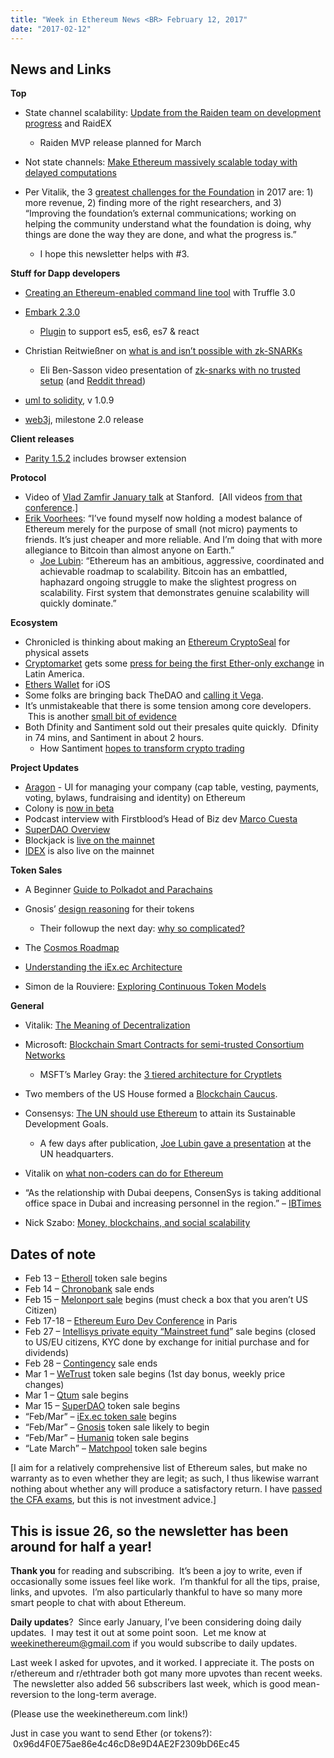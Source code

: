 ```yaml
---
title: "Week in Ethereum News <BR> February 12, 2017"
date: "2017-02-12"
---
```


## News and Links

**Top**

- State channel scalability: [Update from the Raiden team on development progress](https://t.umblr.com/redirect?z=https%3A%2F%2Fmedium.com%2F%40brainbot%2Fupdate-from-the-raiden-team-on-development-process-announcement-of-raidex-6c94b4edcf73%23.hgpqv5s9k&t=MzE1Y2E1ZDE0YTZkMGRhODY2MGFjNThjMGNkZTE5MTNiNzk3ZWU3NCxWeWJnd0RkTQ%3D%3D&b=t%3AQ8svKXOQOFn4j1wJ-IeWRA&p=https%3A%2F%2Fwww.weekinethereum.com%2Fpost%2F157186387648%2Ffebruary-12-2017&m=0) and RaidEX
    - Raiden MVP release planned for March  
        
- Not state channels: [Make Ethereum massively scalable today with delayed computations](https://t.umblr.com/redirect?z=https%3A%2F%2Fgist.github.com%2FMaiaVictor%2F441e32a3ddf2acbe8abe46dfecdf5345&t=YjM1NjdlMTg4MjY4ZGQ4NjUxM2ZiYWJkNmRhZDNhZjhkYzRmNTAxZSxWeWJnd0RkTQ%3D%3D&b=t%3AQ8svKXOQOFn4j1wJ-IeWRA&p=https%3A%2F%2Fwww.weekinethereum.com%2Fpost%2F157186387648%2Ffebruary-12-2017&m=0)
- Per Vitalik, the 3 [greatest challenges for the Foundation](https://t.umblr.com/redirect?z=http%3A%2F%2Fblockgeeks.com%2Fama%2Fvitalik-buterin-ama-ask-anything%2F&t=NTdhMjAwMzA1ODg5MTMzOTFlMTM1OTYwODFmZjIxOTBhYzAwOTE1OCxWeWJnd0RkTQ%3D%3D&b=t%3AQ8svKXOQOFn4j1wJ-IeWRA&p=https%3A%2F%2Fwww.weekinethereum.com%2Fpost%2F157186387648%2Ffebruary-12-2017&m=0) in 2017 are: 1) more revenue, 2) finding more of the right researchers, and 3) “Improving the foundation’s external communications; working on helping the community understand what the foundation is doing, why things are done the way they are done, and what the progress is.”
    - I hope this newsletter helps with #3. 
        

**Stuff for Dapp developers**

- [Creating an Ethereum-enabled command line tool](https://t.umblr.com/redirect?z=http%3A%2F%2Ftruffleframework.com%2Ftutorials%2Fcreating-a-cli-with-truffle-3&t=YTgwYWE4NGEwMDgxMWVjODAzMGQ5ODhiZDk0MDg3YTcxNDc3ZTM0OSxWeWJnd0RkTQ%3D%3D&b=t%3AQ8svKXOQOFn4j1wJ-IeWRA&p=https%3A%2F%2Fwww.weekinethereum.com%2Fpost%2F157186387648%2Ffebruary-12-2017&m=0) with Truffle 3.0
- [Embark 2.3.0](https://t.umblr.com/redirect?z=https%3A%2F%2Fgithub.com%2Fiurimatias%2Fembark-framework%2Freleases%2Ftag%2F2.3.0&t=NDU0MjkwNTJkNTdhZTBiN2ExZDlkYzlhZWJhY2I3ZGFjYTY5NDYyZCxWeWJnd0RkTQ%3D%3D&b=t%3AQ8svKXOQOFn4j1wJ-IeWRA&p=https%3A%2F%2Fwww.weekinethereum.com%2Fpost%2F157186387648%2Ffebruary-12-2017&m=0)
    - [Plugin](https://t.umblr.com/redirect?z=https%3A%2F%2Fwww.npmjs.com%2Fpackage%2Fembark-babel&t=N2M0ZTM5OTU4YmUwZjM5MzRmOGMxYjU0NDUxOWNkOGMxN2MzMmMzYSxWeWJnd0RkTQ%3D%3D&b=t%3AQ8svKXOQOFn4j1wJ-IeWRA&p=https%3A%2F%2Fwww.weekinethereum.com%2Fpost%2F157186387648%2Ffebruary-12-2017&m=0) to support es5, es6, es7 & react  
        
- Christian Reitwießner on [what is and isn’t possible with zk-SNARKs](https://t.umblr.com/redirect?z=https%3A%2F%2Fwww.reddit.com%2Fr%2Fethereum%2Fcomments%2F5sqohc%2F2_questions_about_uport%2F&t=YTZkYThhZDIyOWRkZjA5YmY3ZmQwY2ZiNzA5NjM4NzcyYTc0MmEyMCxWeWJnd0RkTQ%3D%3D&b=t%3AQ8svKXOQOFn4j1wJ-IeWRA&p=https%3A%2F%2Fwww.weekinethereum.com%2Fpost%2F157186387648%2Ffebruary-12-2017&m=0)
    - Eli Ben-Sasson video presentation of [zk-snarks with no trusted setup](https://t.umblr.com/redirect?z=https%3A%2F%2Fwww.youtube.com%2Fwatch%3Fv%3DHJ9K_o-RRSY&t=ZjY5MWE3MzE0YjgyMDA3MGFlOGFmODRiZTA0MTRlMmZhZjEwYmM5ZCxWeWJnd0RkTQ%3D%3D&b=t%3AQ8svKXOQOFn4j1wJ-IeWRA&p=https%3A%2F%2Fwww.weekinethereum.com%2Fpost%2F157186387648%2Ffebruary-12-2017&m=0) (and [Reddit thread](https://t.umblr.com/redirect?z=https%3A%2F%2Fwww.reddit.com%2Fr%2Fethereum%2Fcomments%2F5skvmn%2Feli_bensasson_presents_zksnarks_with_no_trusted%2F&t=MmQ5ZmM2Mzg4MGY3YjhkM2Y3NGU1NDRmYjU5NTkyNzcyMzhkYzZkYSxWeWJnd0RkTQ%3D%3D&b=t%3AQ8svKXOQOFn4j1wJ-IeWRA&p=https%3A%2F%2Fwww.weekinethereum.com%2Fpost%2F157186387648%2Ffebruary-12-2017&m=0))  
        
- [uml to solidity](https://t.umblr.com/redirect?z=https%3A%2F%2Fwww.reddit.com%2Fr%2Fethereum%2Fcomments%2F5t6qa5%2Fuml_to_solidity_109%2F&t=OGQ2ZDVlN2NiYzk3Y2UzMzgwOTE5YjY3OWU1N2NiMTI4ZmNkNDAyNSxWeWJnd0RkTQ%3D%3D&b=t%3AQ8svKXOQOFn4j1wJ-IeWRA&p=https%3A%2F%2Fwww.weekinethereum.com%2Fpost%2F157186387648%2Ffebruary-12-2017&m=0), v 1.0.9
- [web3j](https://t.umblr.com/redirect?z=http%3A%2F%2Fconorsvensson.com%2F2017%2F02%2F10%2Fweb3j-2-0-milestone-release%2F&t=MGIyNmZjNzM5ZjQwM2Y3OTAxMjAxNTcwZTMzNzBjOTEyYmQxZjdkYyxWeWJnd0RkTQ%3D%3D&b=t%3AQ8svKXOQOFn4j1wJ-IeWRA&p=https%3A%2F%2Fwww.weekinethereum.com%2Fpost%2F157186387648%2Ffebruary-12-2017&m=0), milestone 2.0 release

**Client releases**

- [Parity 1.5.2](https://t.umblr.com/redirect?z=https%3A%2F%2Fgithub.com%2Fethcore%2Fparity%2Freleases%2Ftag%2Fv1.5.2&t=ZjMyNDE2ZWI1YmYxYTA0ZGQ1YTk0N2UzZTczOGQ2Y2UxMjUxZjZjMSxWeWJnd0RkTQ%3D%3D&b=t%3AQ8svKXOQOFn4j1wJ-IeWRA&p=https%3A%2F%2Fwww.weekinethereum.com%2Fpost%2F157186387648%2Ffebruary-12-2017&m=0) includes browser extension

**Protocol**

- Video of [Vlad Zamfir January talk](https://t.umblr.com/redirect?z=https%3A%2F%2Fwww.youtube.com%2Fwatch%3Fv%3DbPQfWTizYpg&t=OTZkODk5YTYzM2FkNmUwN2E2ZmM2Y2NmYzIyMGY1N2I2YmEzZTY3ZCxWeWJnd0RkTQ%3D%3D&b=t%3AQ8svKXOQOFn4j1wJ-IeWRA&p=https%3A%2F%2Fwww.weekinethereum.com%2Fpost%2F157186387648%2Ffebruary-12-2017&m=0) at Stanford.  \[All videos [from that conference](https://t.umblr.com/redirect?z=https%3A%2F%2Fcyber.stanford.edu%2Fblockchainconf&t=ZDBhZWY4NzliYWI0MDA3MjE1MGNiYWExOTgwZDViMTUwNDgwMjBkOSxWeWJnd0RkTQ%3D%3D&b=t%3AQ8svKXOQOFn4j1wJ-IeWRA&p=https%3A%2F%2Fwww.weekinethereum.com%2Fpost%2F157186387648%2Ffebruary-12-2017&m=0).\]
- [Erik Voorhees](https://t.umblr.com/redirect?z=http%3A%2F%2Fmoneyandstate.com%2Fthe-true-cost-of-bitcoin-transactions%2F&t=MWZhMjcyMzUyMTc4MmI0NjY2OTI5NzU2NTA4NjZkZTc0MWMwNTcyNyxWeWJnd0RkTQ%3D%3D&b=t%3AQ8svKXOQOFn4j1wJ-IeWRA&p=https%3A%2F%2Fwww.weekinethereum.com%2Fpost%2F157186387648%2Ffebruary-12-2017&m=0): “I’ve found myself now holding a modest balance of Ethereum merely for the purpose of small (not micro) payments to friends. It’s just cheaper and more reliable. And I’m doing that with more allegiance to Bitcoin than almost anyone on Earth.”
    - [Joe Lubin](https://t.umblr.com/redirect?z=https%3A%2F%2Fwww.reddit.com%2Fr%2Fethereum%2Fcomments%2F5tde31%2Ferik_voorhees_on_twitter_im_finding_myself%2Fddmmtfx%2F%3Fcontext%3D3&t=OWUwNjE5NTI2OWE3NjhkZTNmYjU0YzE4MmU0Y2I0NTk1NmNmODEzNSxWeWJnd0RkTQ%3D%3D&b=t%3AQ8svKXOQOFn4j1wJ-IeWRA&p=https%3A%2F%2Fwww.weekinethereum.com%2Fpost%2F157186387648%2Ffebruary-12-2017&m=0): “Ethereum has an ambitious, aggressive, coordinated and achievable roadmap to scalability. Bitcoin has an embattled, haphazard ongoing struggle to make the slightest progress on scalability. First system that demonstrates genuine scalability will quickly dominate.”  
        

**Ecosystem**

- Chronicled is thinking about making an [Ethereum CryptoSeal](https://t.umblr.com/redirect?z=https%3A%2F%2Fwww.reddit.com%2Fr%2Fethereum%2Fcomments%2F5tkfqm%2Fchronicled_do_community_members_want_a_cryptoseal%2F&t=NTZlNWZmZjY2NDk1MWZjZDMxZTNmMmIzODg1YjkyNjNmYjI5N2UzMCxWeWJnd0RkTQ%3D%3D&b=t%3AQ8svKXOQOFn4j1wJ-IeWRA&p=https%3A%2F%2Fwww.weekinethereum.com%2Fpost%2F157186387648%2Ffebruary-12-2017&m=0) for physical assets
- [Cryptomarket](https://t.umblr.com/redirect?z=https%3A%2F%2Fwww.cryptomkt.com%2F&t=N2YyNzZhZGFkYmY3NzA3MmY2NWE2MzcyODMzMGE0OWZiNTMyOTdkMyxWeWJnd0RkTQ%3D%3D&b=t%3AQ8svKXOQOFn4j1wJ-IeWRA&p=https%3A%2F%2Fwww.weekinethereum.com%2Fpost%2F157186387648%2Ffebruary-12-2017&m=0) gets some [press for being the first Ether-only exchange](https://t.umblr.com/redirect?z=http%3A%2F%2Fcriptonoticias.com%2Fcasas-de-cambio%2Fcryptomkt-latinoamerica-primer-mercado-exclusivo-ethereum%2F&t=MThlNjUyNWYxM2ZiMWQzNmQ3MGYxMzEyZDg5OTZjMmUwMmRjYTBhMSxWeWJnd0RkTQ%3D%3D&b=t%3AQ8svKXOQOFn4j1wJ-IeWRA&p=https%3A%2F%2Fwww.weekinethereum.com%2Fpost%2F157186387648%2Ffebruary-12-2017&m=0) in Latin America.
- [Ethers Wallet](https://t.umblr.com/redirect?z=https%3A%2F%2Fwww.reddit.com%2Fr%2Fethereum%2Fcomments%2F5sv0ch%2Fethers_wallet_for_ios_ethersio%2F&t=YmQ0ODYxOGU5MGZmZTU4YWZiMGFmZTQ0Y2NjOTE0NDkxODU2MmY4NyxWeWJnd0RkTQ%3D%3D&b=t%3AQ8svKXOQOFn4j1wJ-IeWRA&p=https%3A%2F%2Fwww.weekinethereum.com%2Fpost%2F157186387648%2Ffebruary-12-2017&m=0) for iOS
- Some folks are bringing back TheDAO and [calling it Vega](https://t.umblr.com/redirect?z=https%3A%2F%2Fwww.reddit.com%2Fr%2Fethereum%2Fcomments%2F5tqsq1%2Fvega_ethereum_venture_capital_and_crowdsale%2F&t=MmVmYzNiYmQyN2QzYzBhOGYxNjdlMzdhMDVhYjRiM2IzZmVhZGM2MSxWeWJnd0RkTQ%3D%3D&b=t%3AQ8svKXOQOFn4j1wJ-IeWRA&p=https%3A%2F%2Fwww.weekinethereum.com%2Fpost%2F157186387648%2Ffebruary-12-2017&m=0).
- It’s unmistakeable that there is some tension among core developers.  This is another [small bit of evidence](https://twitter.com/peter_szilagyi/status/830722679774859264)
- Both Dfinity and Santiment sold out their presales quite quickly.  Dfinity in 74 mins, and Santiment in about 2 hours.
    - How Santiment [hopes to transform crypto trading](https://t.umblr.com/redirect?z=https%3A%2F%2Fmedium.com%2Fsantiment%2Fan-overview-how-santiment-will-transform-crypto-trading-eb77f0476a98&t=ZGU1MDM1YzU1MWVmNDBkMTg4ZmQyMTk1MzRlYjc5MDgyYzNkN2E5OSxWeWJnd0RkTQ%3D%3D&b=t%3AQ8svKXOQOFn4j1wJ-IeWRA&p=https%3A%2F%2Fwww.weekinethereum.com%2Fpost%2F157186387648%2Ffebruary-12-2017&m=0)  
        

**Project Updates**

- [Aragon](https://t.umblr.com/redirect?z=https%3A%2F%2Faragon.one%2F&t=ZDIwNDcwNzIxZjUyMTIyMGU5MzQwNWQxODVjMjgyMzEwMzIwMzg0MixWeWJnd0RkTQ%3D%3D&b=t%3AQ8svKXOQOFn4j1wJ-IeWRA&p=https%3A%2F%2Fwww.weekinethereum.com%2Fpost%2F157186387648%2Ffebruary-12-2017&m=0) - UI for managing your company (cap table, vesting, payments, voting, bylaws, fundraising and identity) on Ethereum
- Colony is [now in beta](https://t.umblr.com/redirect?z=https%3A%2F%2Fblog.colony.io%2Fcolony-beta-product-summary-2121a357d61d&t=YzdjMjA5OTEyYmQ1YjZlYTc1ZWE3NDM4NzY5ODA3MzNkNWIxYzk3MSxWeWJnd0RkTQ%3D%3D&b=t%3AQ8svKXOQOFn4j1wJ-IeWRA&p=https%3A%2F%2Fwww.weekinethereum.com%2Fpost%2F157186387648%2Ffebruary-12-2017&m=0)
- Podcast interview with Firstblood’s Head of Biz dev [Marco Cuesta](https://t.umblr.com/redirect?z=https%3A%2F%2Fsoundcloud.com%2Fblockchannelshow%2Fepisode-9-getting-gamers-on-ethereum-with-firstblood&t=ZGFhMTdmZmZlY2U0MjBkNjY4YmJjMThmYjg2YWIwNTIyZTg4MjIxOCxWeWJnd0RkTQ%3D%3D&b=t%3AQ8svKXOQOFn4j1wJ-IeWRA&p=https%3A%2F%2Fwww.weekinethereum.com%2Fpost%2F157186387648%2Ffebruary-12-2017&m=0)
- [SuperDAO Overview](https://t.umblr.com/redirect?z=https%3A%2F%2Fblog.superdao.io%2Fon-superdao-simple-overview-of-an-efficient-dao-73efc74362a1%23.utfv66nec&t=YTE3NDBmM2RhYTYyY2EwN2YxNjVmMDljODM2YmFiYTA1NzVhOTU0YyxWeWJnd0RkTQ%3D%3D&b=t%3AQ8svKXOQOFn4j1wJ-IeWRA&p=https%3A%2F%2Fwww.weekinethereum.com%2Fpost%2F157186387648%2Ffebruary-12-2017&m=0)
- Blockjack is [live on the mainnet](https://t.umblr.com/redirect?z=http%3A%2F%2Fblockjack.io%2F&t=MmQ3MjBmNGNkYTc3NjliMmMyZWVmMjNjMDBmZGQ5ZTM5NzNlMTI2YSxWeWJnd0RkTQ%3D%3D&b=t%3AQ8svKXOQOFn4j1wJ-IeWRA&p=https%3A%2F%2Fwww.weekinethereum.com%2Fpost%2F157186387648%2Ffebruary-12-2017&m=0)
- [IDEX](https://t.umblr.com/redirect?z=https%3A%2F%2Fmedium.com%2Fdecentralized-capital%2Fidex-is-live-on-the-mainnet-9d7c52e48889%23.s6pnmf9lt&t=OWViODYyODA4ZDM0MWRhZmVlODllZDUzMzEyMjYxODQxZTdiZTMzNyxWeWJnd0RkTQ%3D%3D&b=t%3AQ8svKXOQOFn4j1wJ-IeWRA&p=https%3A%2F%2Fwww.weekinethereum.com%2Fpost%2F157186387648%2Ffebruary-12-2017&m=0) is also live on the mainnet

**Token Sales**

- A Beginner [Guide to Polkadot and Parachains](https://t.umblr.com/redirect?z=https%3A%2F%2Fmedium.com%2F%40Paul.Haas%2Fa-dummies-guide-to-polkadot-and-parachains-93708bd90775%23.pc5qrq9de&t=NTc4OTlhOTE0NmI5MmQ4MmRmNWQ3YmQ5YTM4MGI2NmEyMWIwNWEyOSxWeWJnd0RkTQ%3D%3D&b=t%3AQ8svKXOQOFn4j1wJ-IeWRA&p=https%3A%2F%2Fwww.weekinethereum.com%2Fpost%2F157186387648%2Ffebruary-12-2017&m=0)
- Gnosis’ [design reasoning](https://t.umblr.com/redirect?z=https%3A%2F%2Fblog.gnosis.pm%2Fintroducing-the-gnosis-tokens-gno-and-wiz-5295a65c3822%23.y12b22yil&t=ZGIyODIxZWM0ZTFkODU4MmNlYjI1NjMwNDUwZWRhYjIwOWNjOTA2OCxWeWJnd0RkTQ%3D%3D&b=t%3AQ8svKXOQOFn4j1wJ-IeWRA&p=https%3A%2F%2Fwww.weekinethereum.com%2Fpost%2F157186387648%2Ffebruary-12-2017&m=0) for their tokens
    - Their followup the next day: [why so complicated?](https://t.umblr.com/redirect?z=https%3A%2F%2Fblog.gnosis.pm%2Fwhy-so-complicated-ddff533c5620%23.tjmsjg9uo&t=MmM5NzcxOWU1MmQ4ODcyMDY0ODE2YThhMzBjNzAxOWVkNDkyODYyMyxWeWJnd0RkTQ%3D%3D&b=t%3AQ8svKXOQOFn4j1wJ-IeWRA&p=https%3A%2F%2Fwww.weekinethereum.com%2Fpost%2F157186387648%2Ffebruary-12-2017&m=0)  
        
- The [Cosmos Roadmap](https://t.umblr.com/redirect?z=https%3A%2F%2Fcosmos.network%2Fblog%2Fcosmos-roadmap&t=MTdiMjNiZTQ4OTg2YjkyZGUxZDg1NWJkYTEyZGNhNDA5ZjEzYzc4YixWeWJnd0RkTQ%3D%3D&b=t%3AQ8svKXOQOFn4j1wJ-IeWRA&p=https%3A%2F%2Fwww.weekinethereum.com%2Fpost%2F157186387648%2Ffebruary-12-2017&m=0)
- [Understanding the iEx.ec Architecture](https://t.umblr.com/redirect?z=https%3A%2F%2Fmedium.com%2Fiex-ec%2Fiexec-edcon-1-understanding-the-iex-ec-architecture-645c10f99e51%23.xpfsis2bl&t=MDMzMTQ0YjkyZGYwYTc5N2FkODFiOWMwMmI3MDk2NzE1ZTg3ZGQwMSxWeWJnd0RkTQ%3D%3D&b=t%3AQ8svKXOQOFn4j1wJ-IeWRA&p=https%3A%2F%2Fwww.weekinethereum.com%2Fpost%2F157186387648%2Ffebruary-12-2017&m=0)
- Simon de la Rouviere: [Exploring Continuous Token Models](https://t.umblr.com/redirect?z=https%3A%2F%2Fmedium.com%2F%40simondlr%2Fexploring-continuous-token-models-towards-a-million-networks-of-value-fff153175776%23.m1i6m3dhy&t=Y2ViNzI0MWNjMzI1ZDM4NjM4OTY1YTM2YjUyMzlhZTcxNzVmYzgyZSxWeWJnd0RkTQ%3D%3D&b=t%3AQ8svKXOQOFn4j1wJ-IeWRA&p=https%3A%2F%2Fwww.weekinethereum.com%2Fpost%2F157186387648%2Ffebruary-12-2017&m=0)

**General**

- Vitalik: [The Meaning of Decentralization](https://t.umblr.com/redirect?z=https%3A%2F%2Fmedium.com%2F%40VitalikButerin%2Fthe-meaning-of-decentralization-a0c92b76a274%23.ezsb3lcnx&t=MjI3MmYyNTAyMDdlZjU4ZWQ3YzlkOGVlZDg3ZjZiNGJiYzJkMzc5ZixWeWJnd0RkTQ%3D%3D&b=t%3AQ8svKXOQOFn4j1wJ-IeWRA&p=https%3A%2F%2Fwww.weekinethereum.com%2Fpost%2F157186387648%2Ffebruary-12-2017&m=0)
- Microsoft: [Blockchain Smart Contracts for semi-trusted Consortium Networks](https://t.umblr.com/redirect?z=https%3A%2F%2Fmedium.com%2F%40newgatemarleyg%2Fblockchain-smart-contracts-for-semi-trusted-consortium-networks-1d75651857e0&t=NzRlOWE0MDdjNzk5MDAzNmVkNTE4NWExMTUwZGExMTg4ZTZhZTliOCxWeWJnd0RkTQ%3D%3D&b=t%3AQ8svKXOQOFn4j1wJ-IeWRA&p=https%3A%2F%2Fwww.weekinethereum.com%2Fpost%2F157186387648%2Ffebruary-12-2017&m=0)
    - MSFT’s Marley Gray: the [3 tiered architecture for Cryptlets](https://t.umblr.com/redirect?z=https%3A%2F%2Fazure.microsoft.com%2Fen-in%2Fblog%2Fscanatomy-2%2F&t=ZTA5MDZhYmE1NTQ5MDJmZWE4N2U0MjNkMzY4ZThmYjhkYjVmNjNjOCxWeWJnd0RkTQ%3D%3D&b=t%3AQ8svKXOQOFn4j1wJ-IeWRA&p=https%3A%2F%2Fwww.weekinethereum.com%2Fpost%2F157186387648%2Ffebruary-12-2017&m=0)  
        
- Two members of the US House formed a [Blockchain Caucus](https://t.umblr.com/redirect?z=http%3A%2F%2Fpolis.house.gov%2Fnews%2Fdocumentsingle.aspx%3FDocumentID%3D398291&t=YmEyNzgzYzg2NWFjMGQxMDJlZmUyY2QyOTE4ZmNlMTIwZGI5MjQ3YyxWeWJnd0RkTQ%3D%3D&b=t%3AQ8svKXOQOFn4j1wJ-IeWRA&p=https%3A%2F%2Fwww.weekinethereum.com%2Fpost%2F157186387648%2Ffebruary-12-2017&m=0).
- Consensys: [The UN should use Ethereum](https://t.umblr.com/redirect?z=https%3A%2F%2Fmedia.consensys.net%2Fthe-un-needs-blockchain-to-achieve-its-goals-46ab5c46b8af%23.2kdrrb7w4&t=MDZmNjgyMTJlYTQ2MmJhMGFmZjgzNDM0ZDU1OGYyNzhlYzUwZTk1NyxWeWJnd0RkTQ%3D%3D&b=t%3AQ8svKXOQOFn4j1wJ-IeWRA&p=https%3A%2F%2Fwww.weekinethereum.com%2Fpost%2F157186387648%2Ffebruary-12-2017&m=0) to attain its Sustainable Development Goals.
    - A few days after publication, [Joe Lubin gave a presentation](https://twitter.com/DigCurS/status/830109381236760577) at the UN headquarters.  
        
- Vitalik on [what non-coders can do for Ethereum](https://t.umblr.com/redirect?z=https%3A%2F%2Fwww.reddit.com%2Fr%2Fethereum%2Fcomments%2F5sabnr%2Fhow_to_be_more_involved_without_knowing_how_to%2Fdde4m01%2F%3Fcontext%3D3&t=ZjIxNTBiZjYzMDE5N2MwYzI5Mjg2ODI4Njg5ODNjOWI5N2ViNWMyYSxWeWJnd0RkTQ%3D%3D&b=t%3AQ8svKXOQOFn4j1wJ-IeWRA&p=https%3A%2F%2Fwww.weekinethereum.com%2Fpost%2F157186387648%2Ffebruary-12-2017&m=0)
- “As the relationship with Dubai deepens, ConsenSys is taking additional office space in Dubai and increasing personnel in the region.” – [IBTimes](https://t.umblr.com/redirect?z=http%3A%2F%2Fwww.ibtimes.co.uk%2Fethereum-studio-consensys-build-blockchains-dubai-1606062&t=ODhlNGJiZWRhZDM0OTQ2NzJlZTU1MmVmOWY3N2JmZTEzZjEwZTUzMSxWeWJnd0RkTQ%3D%3D&b=t%3AQ8svKXOQOFn4j1wJ-IeWRA&p=https%3A%2F%2Fwww.weekinethereum.com%2Fpost%2F157186387648%2Ffebruary-12-2017&m=0)
- Nick Szabo: [Money, blockchains, and social scalability](https://t.umblr.com/redirect?z=http%3A%2F%2Funenumerated.blogspot.nl%2F2017%2F02%2Fmoney-blockchains-and-social-scalability.html&t=MGUzODA2NmQ2MDgzMDBlZGIwY2RiZjJlM2RlNDcxM2IzZmRmYjJjMixWeWJnd0RkTQ%3D%3D&b=t%3AQ8svKXOQOFn4j1wJ-IeWRA&p=https%3A%2F%2Fwww.weekinethereum.com%2Fpost%2F157186387648%2Ffebruary-12-2017&m=0)

## Dates of note

- Feb 13 – [Etheroll](https://t.umblr.com/redirect?z=http%3A%2F%2Fcrowdfund.etheroll.com%2F%23tab3&t=YWYxZmZhZTkwOGJhZjU1OWEyN2Y0ODcyNjFiZjU4Yjc5YjMwMDZmNSxWeWJnd0RkTQ%3D%3D&b=t%3AQ8svKXOQOFn4j1wJ-IeWRA&p=https%3A%2F%2Fwww.weekinethereum.com%2Fpost%2F157186387648%2Ffebruary-12-2017&m=0) token sale begins
- Feb 14 – [Chronobank](https://t.umblr.com/redirect?z=https%3A%2F%2Fchronobank.io%2F&t=ODJhMjM3MWUzNmZlYTFkMDQ4ZGU4NjliMDc5ZmEzNTU4OTg5ODAwOCxWeWJnd0RkTQ%3D%3D&b=t%3AQ8svKXOQOFn4j1wJ-IeWRA&p=https%3A%2F%2Fwww.weekinethereum.com%2Fpost%2F157186387648%2Ffebruary-12-2017&m=0) sale ends
- Feb 15 – [Melonport sale](https://t.umblr.com/redirect?z=http%3A%2F%2Fmelonport.com%2F&t=ZjRkZTdiNmViYjM4NDljMjQxOGZjNzFiMDgyMmRjY2Y4NmJhN2M0YyxWeWJnd0RkTQ%3D%3D&b=t%3AQ8svKXOQOFn4j1wJ-IeWRA&p=https%3A%2F%2Fwww.weekinethereum.com%2Fpost%2F157186387648%2Ffebruary-12-2017&m=0) begins (must check a box that you aren’t US Citizen)
- Feb 17-18 – [Ethereum Euro Dev Conference](https://t.umblr.com/redirect?z=https%3A%2F%2Fwww.reddit.com%2Fr%2Fethereum%2Fcomments%2F5jjxnt%2Fannouncing_ethereum_european_development%2F&t=MDM1YTAxMWViOThlOTNkYzg3ZjdkZDJkOTRjMjBkNjQ4NmI5YjZkNCxWeWJnd0RkTQ%3D%3D&b=t%3AQ8svKXOQOFn4j1wJ-IeWRA&p=https%3A%2F%2Fwww.weekinethereum.com%2Fpost%2F157186387648%2Ffebruary-12-2017&m=0) in Paris
- Feb 27 – [Intellisys private equity “Mainstreet fund](http://t.umblr.com/redirect?z=http%3A%2F%2Fmainstreet.ky%2F&t=Y2U0YzYzZmMzMTc3NGZhNTRmMjkzMTI1YjQ2MWViYzE0MDI1NmE3YixhWlN6ZHViQQ%3D%3D&b=t%3AQ8svKXOQOFn4j1wJ-IeWRA&p=http%3A%2F%2Fwww.weekinethereum.com%2Fpost%2F156205306748%2Fjanuary-22-2017&m=0)” sale begins (closed to US/EU citizens, KYC done by exchange for initial purchase and for dividends)
- Feb 28 – [Contingency](https://t.umblr.com/redirect?z=https%3A%2F%2Fcontingency.tech%2F&t=YTU0MDJkMmE4YTA3YTdjZTY4OTMyNTNiMjQ5NDA1NzA2ZjZkOTZkYixWeWJnd0RkTQ%3D%3D&b=t%3AQ8svKXOQOFn4j1wJ-IeWRA&p=https%3A%2F%2Fwww.weekinethereum.com%2Fpost%2F157186387648%2Ffebruary-12-2017&m=0) sale ends
- Mar 1 – [WeTrust](https://t.umblr.com/redirect?z=https%3A%2F%2Fwww.wetrust.io%2F&t=MzMxOGU5ZmUxNGRiM2U3ZTc1ZGU3MGYzNTg3ZTc3ZmJkNzM4NzExZCxWeWJnd0RkTQ%3D%3D&b=t%3AQ8svKXOQOFn4j1wJ-IeWRA&p=https%3A%2F%2Fwww.weekinethereum.com%2Fpost%2F157186387648%2Ffebruary-12-2017&m=0) token sale begins (1st day bonus, weekly price changes)
- Mar 1 – [Qtum](https://t.umblr.com/redirect?z=https%3A%2F%2Fqtum.org%2F&t=YTQ3OGQzNzIyNzczOWQwMmRjNjRiNjhmZWM3ZWVlYjZlOTNlNzA4NCxWeWJnd0RkTQ%3D%3D&b=t%3AQ8svKXOQOFn4j1wJ-IeWRA&p=https%3A%2F%2Fwww.weekinethereum.com%2Fpost%2F157186387648%2Ffebruary-12-2017&m=0) sale begins
- Mar 15 – [SuperDAO](https://t.umblr.com/redirect?z=http%3A%2F%2Fcrowdfunding.superdao.io%2F&t=OWQ3MTJiNTlhN2U3YTZjZDcyYjA2MGZhMDUyZmYyNmMzOTMzMzNkNCxWeWJnd0RkTQ%3D%3D&b=t%3AQ8svKXOQOFn4j1wJ-IeWRA&p=https%3A%2F%2Fwww.weekinethereum.com%2Fpost%2F157186387648%2Ffebruary-12-2017&m=0) token sale begins
- “Feb/Mar” – [iEx.ec token sale](https://t.umblr.com/redirect?z=http%3A%2F%2Fcrowdsale.iex.ec%2F&t=YmQ4MWVjNjBjZGYyMzMzNzRjZjE2MzgwY2M4OGI4NmU2MzcxMzM3OCxWeWJnd0RkTQ%3D%3D&b=t%3AQ8svKXOQOFn4j1wJ-IeWRA&p=https%3A%2F%2Fwww.weekinethereum.com%2Fpost%2F157186387648%2Ffebruary-12-2017&m=0) begins
- “Feb/Mar” – [Gnosis](https://t.umblr.com/redirect?z=https%3A%2F%2Fgnosis.pm%2F&t=MjY1ZjlkODdmMjQ4MmI0NTY5MzViY2IzMDZjNjYwMzAxYmRiOWNjYyxWeWJnd0RkTQ%3D%3D&b=t%3AQ8svKXOQOFn4j1wJ-IeWRA&p=https%3A%2F%2Fwww.weekinethereum.com%2Fpost%2F157186387648%2Ffebruary-12-2017&m=0) token sale likely to begin
- “Feb/Mar” – [Humaniq](https://t.umblr.com/redirect?z=http%3A%2F%2Fwww.humaniq.co%2F&t=YWY2MWFlOGNlZmNlMzNhYmE4YmYwMzQ2NDBkNDAzMDE2NjFkZWU3ZixWeWJnd0RkTQ%3D%3D&b=t%3AQ8svKXOQOFn4j1wJ-IeWRA&p=https%3A%2F%2Fwww.weekinethereum.com%2Fpost%2F157186387648%2Ffebruary-12-2017&m=0) token sale begins
- “Late March” – [Matchpool](https://t.umblr.com/redirect?z=http%3A%2F%2Fmatchpool.co%2Fcrowdsale%2F&t=YWFkYTgzMDZhMmQ5YTIzMTMyOGJmMDcwYzBiNTA5YjhjODAzZWI3MixWeWJnd0RkTQ%3D%3D&b=t%3AQ8svKXOQOFn4j1wJ-IeWRA&p=https%3A%2F%2Fwww.weekinethereum.com%2Fpost%2F157186387648%2Ffebruary-12-2017&m=0) token sale begins

\[I aim for a relatively comprehensive list of Ethereum sales, but make no warranty as to even whether they are legit; as such, I thus likewise warrant nothing about whether any will produce a satisfactory return. I have [passed the CFA exams](https://t.umblr.com/redirect?z=http%3A%2F%2Fwww.evanvanness.com%2Fpost%2F144767932386%2Fprepare-effectively-for-the-cfa-exam-how-to-skip&t=ZjkxYWM5NjAxNDdiOGZkNjYyZmE1YTM5NjRlZDBhZWU2MWM0NTk3MSxWeWJnd0RkTQ%3D%3D&b=t%3AQ8svKXOQOFn4j1wJ-IeWRA&p=https%3A%2F%2Fwww.weekinethereum.com%2Fpost%2F157186387648%2Ffebruary-12-2017&m=0), but this is not investment advice.\]

## This is issue 26, so the newsletter has been around for half a year!

**Thank you** for reading and subscribing.  It’s been a joy to write, even if occasionally some issues feel like work.  I’m thankful for all the tips, praise, links, and upvotes.  I’m also particularly thankful to have so many more smart people to chat with about Ethereum.  

**Daily updates**?  Since early January, I’ve been considering doing daily updates.  I may test it out at some point soon.  Let me know at weekinethereum@gmail.com if you would subscribe to daily updates.

Last week I asked for upvotes, and it worked. I appreciate it. The posts on r/ethereum and r/ethtrader both got many more upvotes than recent weeks.  The newsletter also added 56 subscribers last week, which is good mean-reversion to the long-term average.

(Please use the weekinethereum.com link!)

Just in case you want to send Ether (or tokens?):  0x96d4F0E75ae86e4c46cD8e9D4AE2F2309bD6Ec45
